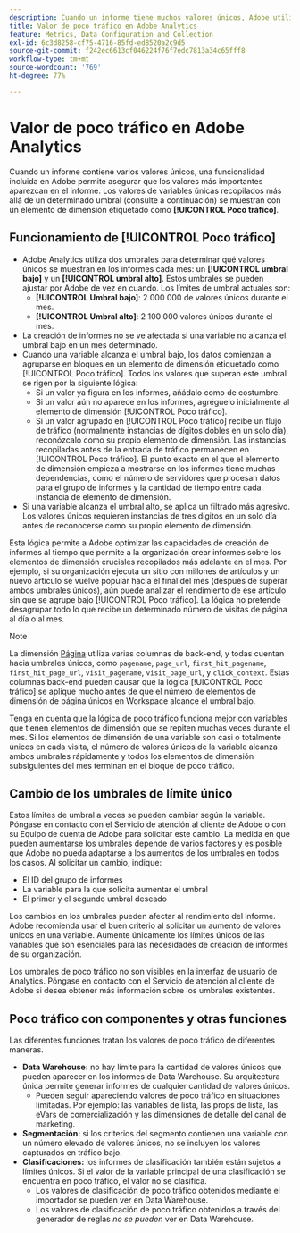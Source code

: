 ```yaml
---
description: Cuando un informe tiene muchos valores únicos, Adobe utiliza el elemento de dimensión Poco tráfico para mejorar el rendimiento del informe.
title: Valor de poco tráfico en Adobe Analytics
feature: Metrics, Data Configuration and Collection
exl-id: 6c3d8258-cf75-4716-85fd-ed8520a2c9d5
source-git-commit: f242ec6613cf046224f76f7edc7813a34c65fff8
workflow-type: tm+mt
source-wordcount: '769'
ht-degree: 77%

---
```


# Valor de poco tráfico en Adobe Analytics

Cuando un informe contiene varios valores únicos, una funcionalidad incluida en Adobe permite asegurar que los valores más importantes aparezcan en el informe. Los valores de variables únicas recopilados más allá de un determinado umbral (consulte a continuación) se muestran con un elemento de dimensión etiquetado como **[!UICONTROL Poco tráfico]**.

## Funcionamiento de [!UICONTROL Poco tráfico]

* Adobe Analytics utiliza dos umbrales para determinar qué valores únicos se muestran en los informes cada mes: un **[!UICONTROL umbral bajo]** y un **[!UICONTROL umbral alto]**. Estos umbrales se pueden ajustar por Adobe de vez en cuando. Los límites de umbral actuales son:
   * **[!UICONTROL Umbral bajo]**: 2 000 000 de valores únicos durante el mes.
   * **[!UICONTROL Umbral alto]**: 2 100 000 valores únicos durante el mes.
* La creación de informes no se ve afectada si una variable no alcanza el umbral bajo en un mes determinado.
* Cuando una variable alcanza el umbral bajo, los datos comienzan a agruparse en bloques en un elemento de dimensión etiquetado como [!UICONTROL Poco tráfico]. Todos los valores que superan este umbral se rigen por la siguiente lógica:
   * Si un valor ya figura en los informes, añádalo como de costumbre.
   * Si un valor aún no aparece en los informes, agréguelo inicialmente al elemento de dimensión [!UICONTROL Poco tráfico].
   * Si un valor agrupado en [!UICONTROL Poco tráfico] recibe un flujo de tráfico (normalmente instancias de dígitos dobles en un solo día), reconózcalo como su propio elemento de dimensión. Las instancias recopiladas antes de la entrada de tráfico permanecen en [!UICONTROL Poco tráfico]. El punto exacto en el que el elemento de dimensión empieza a mostrarse en los informes tiene muchas dependencias, como el número de servidores que procesan datos para el grupo de informes y la cantidad de tiempo entre cada instancia de elemento de dimensión.
* Si una variable alcanza el umbral alto, se aplica un filtrado más agresivo. Los valores únicos requieren instancias de tres dígitos en un solo día antes de reconocerse como su propio elemento de dimensión.

Esta lógica permite a Adobe optimizar las capacidades de creación de informes al tiempo que permite a la organización crear informes sobre los elementos de dimensión cruciales recopilados más adelante en el mes. Por ejemplo, si su organización ejecuta un sitio con millones de artículos y un nuevo artículo se vuelve popular hacia el final del mes (después de superar ambos umbrales únicos), aún puede analizar el rendimiento de ese artículo sin que se agrupe bajo [!UICONTROL Poco tráfico]. La lógica no pretende desagrupar todo lo que recibe un determinado número de visitas de página al día o al mes.

>[!NOTE]
>La dimensión [Página](../components/dimensions/page.md) utiliza varias columnas de back-end, y todas cuentan hacia umbrales únicos, como `pagename`, `page_url`, `first_hit_pagename`, `first_hit_page_url`, `visit_pagename`, `visit_page_url`, y `click_context`. Estas columnas back-end pueden causar que la lógica [!UICONTROL Poco tráfico] se aplique mucho antes de que el número de elementos de dimensión de página únicos en Workspace alcance el umbral bajo.

Tenga en cuenta que la lógica de poco tráfico funciona mejor con variables que tienen elementos de dimensión que se repiten muchas veces durante el mes. Si los elementos de dimensión de una variable son casi o totalmente únicos en cada visita, el número de valores únicos de la variable alcanza ambos umbrales rápidamente y todos los elementos de dimensión subsiguientes del mes terminan en el bloque de poco tráfico.

## Cambio de los umbrales de límite único

Estos límites de umbral a veces se pueden cambiar según la variable. Póngase en contacto con el Servicio de atención al cliente de Adobe o con su Equipo de cuenta de Adobe para solicitar este cambio. La medida en que pueden aumentarse los umbrales depende de varios factores y es posible que Adobe no pueda adaptarse a los aumentos de los umbrales en todos los casos. Al solicitar un cambio, indique:

* El ID del grupo de informes
* La variable para la que solicita aumentar el umbral
* El primer y el segundo umbral deseado

Los cambios en los umbrales pueden afectar al rendimiento del informe. Adobe recomienda usar el buen criterio al solicitar un aumento de valores únicos en una variable. Aumente únicamente los límites únicos de las variables que son esenciales para las necesidades de creación de informes de su organización.

Los umbrales de poco tráfico no son visibles en la interfaz de usuario de Analytics. Póngase en contacto con el Servicio de atención al cliente de Adobe si desea obtener más información sobre los umbrales existentes.

## Poco tráfico con componentes y otras funciones

Las diferentes funciones tratan los valores de poco tráfico de diferentes maneras.

* **Data Warehouse:** no hay límite para la cantidad de valores únicos que pueden aparecer en los informes de Data Warehouse. Su arquitectura única permite generar informes de cualquier cantidad de valores únicos.
   * Pueden seguir apareciendo valores de poco tráfico en situaciones limitadas. Por ejemplo: las variables de lista, las props de lista, las eVars de comercialización y las dimensiones de detalle del canal de marketing.
* **Segmentación:** si los criterios del segmento contienen una variable con un número elevado de valores únicos, no se incluyen los valores capturados en tráfico bajo.
* **Clasificaciones:** los informes de clasificación también están sujetos a límites únicos. Si el valor de la variable principal de una clasificación se encuentra en poco tráfico, el valor no se clasifica.
   * Los valores de clasificación de poco tráfico obtenidos mediante el importador se pueden ver en Data Warehouse. <!-- AN-115871 -->
   * Los valores de clasificación de poco tráfico obtenidos a través del generador de reglas *no se pueden* ver en Data Warehouse. <!-- AN-122872 -->
